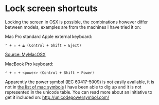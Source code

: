 # Lock screen shortcuts

Locking the screen in OSX is possible, the combinations however differ between models, examples are from the machines I have tried it on:

Mac Pro standard Apple external keyboard:
```
⌃ + ⇧ + ⏏ (Control + Shift + Eject)
```

[Source: MyMacOSX](http://www.mymacosx.com/snow-leopard/instant-screensaver-activation-keys.html4)

MacBook Pro keyboard:
```
⌃ + ⇧ + <power> (Control + Shift + Power)
```

Apparently the power symbol (IEC 60417-5009) is not easily available, it is not in [the list of mac symbols](http://www.danrodney.com/mac/) I have been able to dig up and it is not represented in the unicode table. You can read more about an initiative to get it included on: http://unicodepowersymbol.com/
